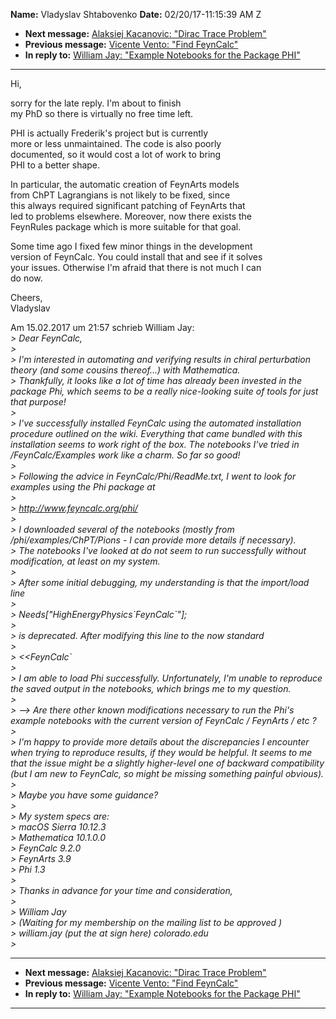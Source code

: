 **Name:** Vladyslav Shtabovenko
**Date:** 02/20/17-11:15:39 AM Z

  - **Next message:** [Alaksiej Kacanovic: "Dirac Trace
    Problem"](1219.html)
  - **Previous message:** [Vicente Vento: "Find FeynCalc"](1217.html)
  - **In reply to:** [William Jay: "Example Notebooks for the Package
    PHI"](1214.html)

-----

Hi,  

sorry for the late reply. I'm about to finish  
my PhD so there is virtually no free time left.  

PHI is actually Frederik's project but is currently  
more or less unmaintained. The code is also poorly  
documented, so it would cost a lot of work to bring  
PHI to a better shape.  

In particular, the automatic creation of FeynArts models  
from ChPT Lagrangians is not likely to be fixed, since  
this always required significant patching of FeynArts that  
led to problems elsewhere. Moreover, now there exists the  
FeynRules package which is more suitable for that goal.  

Some time ago I fixed few minor things in the development  
version of FeynCalc. You could install that and see if it solves  
your issues. Otherwise I'm afraid that there is not much I can  
do now.  

Cheers,  
Vladyslav  

Am 15.02.2017 um 21:57 schrieb William Jay:  
*\> Dear FeynCalc,*  
*\>*  
*\> I'm interested in automating and verifying results in chiral
perturbation theory (and some cousins thereof...) with Mathematica.*  
*\> Thankfully, it looks like a lot of time has already been invested in
the package Phi, which seems to be a really nice-looking suite of tools
for just that purpose\!*  
*\>*  
*\> I've successfully installed FeynCalc using the automated
installation procedure outlined on the wiki. Everything that came
bundled with this installation seems to work right of the box. The
notebooks I've tried in /FeynCalc/Examples work like a charm. So far so
good\!*  
*\>*  
*\> Following the advice in FeynCalc/Phi/ReadMe.txt, I went to look for
examples using the Phi package at*  
*\>*  
*\> <http://www.feyncalc.org/phi/>*  
*\>*  
*\> I downloaded several of the notebooks (mostly from
/phi/examples/ChPT/Pions - I can provide more details if necessary).*  
*\> The notebooks I've looked at do not seem to run successfully without
modification, at least on my system.*  
*\>*  
*\> After some initial debugging, my understanding is that the
import/load line*  
*\>*  
*\> Needs["HighEnergyPhysics\`FeynCalc\`"];*  
*\>*  
*\> is deprecated. After modifying this line to the now standard*  
*\>*  
*\> <<FeynCalc\`*  
*\>*  
*\> I am able to load Phi successfully. Unfortunately, I'm unable to
reproduce the saved output in the notebooks, which brings me to my
question.*  
*\>*  
*\> --\> Are there other known modifications necessary to run the Phi's
example notebooks with the current version of FeynCalc / FeynArts / etc
?*  
*\>*  
*\> I'm happy to provide more details about the discrepancies I
encounter when trying to reproduce results, if they would be helpful. It
seems to me that the issue might be a slightly higher-level one of
backward compatibility (but I am new to FeynCalc, so might be missing
something painful obvious).*  
*\>*  
*\> Maybe you have some guidance?*  
*\>*  
*\> My system specs are:*  
*\> macOS Sierra 10.12.3*  
*\> Mathematica 10.1.0.0*  
*\> FeynCalc 9.2.0*  
*\> FeynArts 3.9*  
*\> Phi 1.3*  
*\>*  
*\> Thanks in advance for your time and consideration,*  
*\>*  
*\> William Jay*  
*\> (Waiting for my membership on the mailing list to be approved )*  
*\> william.jay (put the at sign here) colorado.edu*  
*\>*  

-----

  - **Next message:** [Alaksiej Kacanovic: "Dirac Trace
    Problem"](1219.html)
  - **Previous message:** [Vicente Vento: "Find FeynCalc"](1217.html)
  - **In reply to:** [William Jay: "Example Notebooks for the Package
    PHI"](1214.html)

-----

